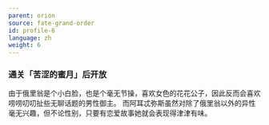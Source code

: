 ```yaml
---
parent: orion
source: fate-grand-order
id: profile-6
language: zh
weight: 6
---
```


### 通关「苦涩的蜜月」后开放

由于俄里翁是个小白脸，也是个毫无节操，喜欢女色的花花公子，因此反而会喜欢唠唠叨叨扯些无聊话题的男性御主。
而阿耳忒弥斯虽然对除了俄里翁以外的异性毫无兴趣，但不论性别，只要有恋爱故事她就会表现得津津有味。
